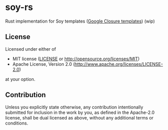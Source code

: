 # soy-rs
Rust implementation for Soy templates ([Google Closure templates](https://github.com/google/closure-templates)) (wip)

## License

Licensed under either of

 * MIT license
   ([LICENSE](LICENSE) or http://opensource.org/licenses/MIT)
 * Apache License, Version 2.0
   (http://www.apache.org/licenses/LICENSE-2.0)

at your option.

## Contribution

Unless you explicitly state otherwise, any contribution intentionally submitted
for inclusion in the work by you, as defined in the Apache-2.0 license, shall be
dual licensed as above, without any additional terms or conditions.
